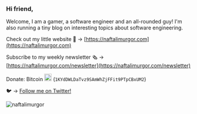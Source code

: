 ### Hi friend,

Welcome, I am a gamer, a software engineer and an all-rounded guy! I'm also running a tiny blog on interesting topics about software engineering. 

Check out my little website 🔗 → [https://naftalimurgor.com](https://naftalimurgor.com)

Subscribe to my weekly newsletter 🗞️ →  [https://naftalimurgor.com/newsletter](https://naftalimurgor.com/newsletter)

Donate: Bitcoin <img src="https://neovim.io/images/icons/bitcoin.png" width="20" height="20"/> (`1KYdDWLDaTvz9SAmWhZjFFit9PTpCBxUM2`)

🐦 → [Follow me on Twitter!](https://twitter.com/nkmurgor)

<p align="left"> <img src="https://komarev.com/ghpvc/?username=naftalimurgor&label=Profile%20views&color=0e75b6&style=flat" alt="naftalimurgor" /> </p>
